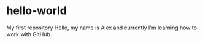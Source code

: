 # hello-world
My first repository
Hello, my name is Alex and currently I'm learning how to work with GitHub.
